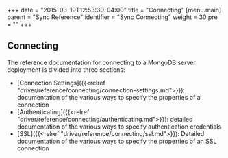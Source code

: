 +++
date = "2015-03-19T12:53:30-04:00"
title = "Connecting"
[menu.main]
  parent = "Sync Reference"
  identifier = "Sync Connecting"
  weight = 30
  pre = "<i class='fa'></i>"
+++

## Connecting

The reference documentation for connecting to a MongoDB server deployment is divided into three sections:   

- [Connection Settings]({{<relref "driver/reference/connecting/connection-settings.md">}}): documentation of the various ways to specify the properties of a connection
- [Authenticating]({{<relref "driver/reference/connecting/authenticating.md">}}): detailed documentation of the various ways to specify authentication credentials
- [SSL]({{<relref "driver/reference/connecting/ssl.md">}}): Detailed documentation of the various ways to specify the properties of an SSL connection
